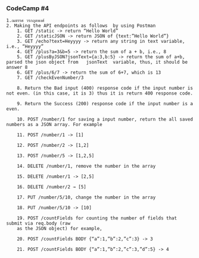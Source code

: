### CodeCamp #4
    1.ณธรรศ วรกฤตพงศ์
    2. Making the API endpoints as follows  by using Postman
        1. GET /static -> return “Hello World”
        2. GET /staticJSON -> return JSON of {text:”Hello World”}
        3. GET /echo?text=Heyyyy -> return any string in text variable, i.e., “Heyyyy”
        4. GET /plus?a=3&b=5 -> return the sum of a + b, i.e., 8
        5. GET /plusByJSON?jsonText={a:3,b:5} -> return the sum of a+b, parsed the json object from   jsonText  variable, thus, it should be answer 8
        6. GET /plus/6/7 -> return the sum of 6+7, which is 13
        7. GET /checkEvenNumber/3

        8. Return the Bad input (400) response code if the input number is not even. (in this case, it is 3) thus it is return 400 response code.

        9. Return the Success (200) response code if the input number is a even.

        10. POST /number/1 for saving a input number, return the all saved numbers as a JSON array. For example

        11. POST /number/1 -> [1]

        12. POST /number/2 -> [1,2]

        13. POST /number/5 -> [1,2,5]

        14. DELETE /number/1, remove the number in the array

        15. DELETE /number/1 -> [2,5]

        16. DELETE /number/2 → [5]

        17. PUT /number/5/10, change the number in the array

        18. PUT /number/5/10 -> [10]

        19. POST /countFields for counting the number of fields that submit via req.body (raw 
        as the JSON object) for example,

        20. POST /countFields BODY {“a”:1,”b”:2,”c”:3} -> 3

        21. POST /countFields BODY {“a”:1,”b”:2,”c”:3,”d”:5} -> 4
